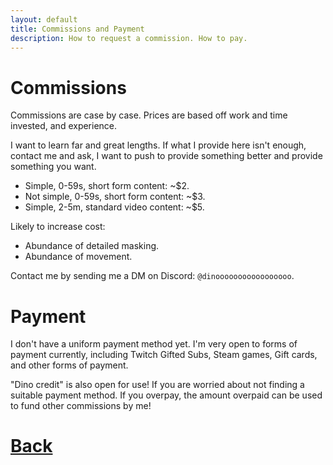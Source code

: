 ```yaml
---
layout: default
title: Commissions and Payment
description: How to request a commission. How to pay.
---
```


# Commissions

Commissions are case by case. Prices are based off work and time invested, and experience.

I want to learn far and great lengths. If what I provide here isn't enough, contact me and ask, I want to push to provide something better and provide something you want.

- Simple, 0-59s, short form content: ~$2.
- Not simple, 0-59s, short form content: ~$3.
- Simple, 2-5m, standard video content: ~$5.

Likely to increase cost:

- Abundance of detailed masking.
- Abundance of movement.

Contact me by sending me a DM on Discord: `@dinooooooooooooooooo`.

# Payment

I don't have a uniform payment method yet. I'm very open to forms of payment currently, including Twitch Gifted Subs, Steam games, Gift cards, and other forms of payment. 

"Dino credit" is also open for use! If you are worried about not finding a suitable payment method. If you overpay, the amount overpaid can be used to fund other commissions by me! 

# [**Back**](./)